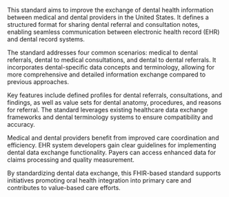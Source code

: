This standard aims to improve the exchange of dental health information between medical and dental providers in the United States. It defines a structured format for sharing dental referral and consultation notes, enabling seamless communication between electronic health record (EHR) and dental record systems.

The standard addresses four common scenarios: medical to dental referrals, dental to medical consultations, and dental to dental referrals. It incorporates dental-specific data concepts and terminology, allowing for more comprehensive and detailed information exchange compared to previous approaches.

Key features include defined profiles for dental referrals, consultations, and findings, as well as value sets for dental anatomy, procedures, and reasons for referral. The standard leverages existing healthcare data exchange frameworks and dental terminology systems to ensure compatibility and accuracy.

Medical and dental providers benefit from improved care coordination and efficiency. EHR system developers gain clear guidelines for implementing dental data exchange functionality. Payers can access enhanced data for claims processing and quality measurement.

By standardizing dental data exchange, this FHIR-based standard supports initiatives promoting oral health integration into primary care and contributes to value-based care efforts.